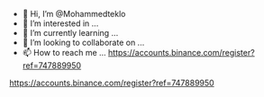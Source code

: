 - 👋 Hi, I’m @Mohammedteklo
- 👀 I’m interested in ...
- 🌱 I’m currently learning ...
- 💞️ I’m looking to collaborate on ...
- 📫 How to reach me ...
https://accounts.binance.com/register?ref=747889950
<!---
Mohammedteklo/Mohammedteklo is a ✨ special ✨ repository because its `README.md` (this file) appears on your GitHub profile.
You can click the Preview link to take a look at your changes.
--->
https://accounts.binance.com/register?ref=747889950
